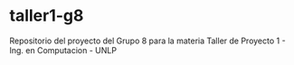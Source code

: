 # taller1-g8
Repositorio del proyecto del Grupo 8 para la materia Taller de Proyecto 1 - Ing. en Computacion - UNLP
